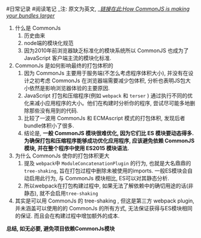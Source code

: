 #日常记录 #阅读笔记
_注: 原文为英文, _[_链接在此:How CommonJS is making your bundles larger_](https://web.dev/commonjs-larger-bundles/)

1. 什么是 CommonJs 
   1. 历史由来
   1. node端的模块化规范
   1. 因为2010年前浏览器缺乏标准化的模块系统所以 CommonJS 也成为了 JavaScript 客户端主流的模块化标准.
2. CommonJs 是如何影响最终的打包体积的
   1. 因为 CommonJs 主要用于服务端(不怎么考虑程序体积大小), 并没有在设计之初考虑 CommonJs 在浏览器端需要减少包体积, 分析也表明JS包大小依然是影响浏览器体验的主要原因.
   1. JavaScript 打包和压缩程序(例如 `webpack` 和 `terser` ) 通过执行不同的优化来减小应用程序的大小。他们在构建时分析你的程序, 尝试尽可能多地删除那些没有用到的代码.
   1. 比较了一波用 CommonJs 和 ECMAscript 模式的打包体积, 发现后者bundle体积小了很多.
   1. 结论是, **一般 CommonJS 模块很难优化, 因为它们比 ES 模块要动态得多. 为确保打包和压缩程序能够成功优化应用程序, 应该避免依赖 CommonJS 模块, 并在整个程序中使用 ES2015 模块语法.**
3. 为什么 CommonJs 使你的打包体积更大
   1. 提及 `webpack`中 `ModuleConcatenationPlugin` 的行为, 也就是大名鼎鼎的 `tree-shaking`, 旨在打包过程中删除未被使用的imports. 一般ES模块会自动启用此行为, 与 CommonJs 模块相比, ES可以对其静态分析.
   1. 所以webpack在打包构建过程中, 如果无法了解依赖中的确切用途的话(非静态), 就不会启用`tree-shaking`
4. 其实是可以用 CommonJs 的 tree-shaking , 但这是第三方 webpack plugin, 并未涵盖可以使用的的 CommonJs 的所有方式, 无法保证获得与ES模块相同的保证. 而且会在构建过程中增加额外的成本.

**总结, 如无必要, 避免项目依赖CommonJs模块**
